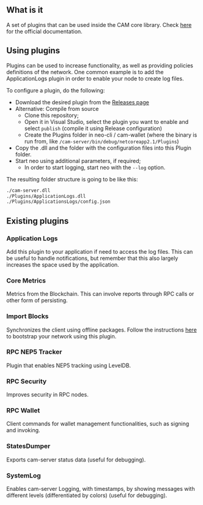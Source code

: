 ## What is it
A set of plugins that can be used inside the CAM core library. Check [here](http://docs.camatrix.org/en-us/node/plugin.html) for the official documentation.

## Using plugins
Plugins can be used to increase functionality, as well as providing policies definitions of the network.
One common example is to add the ApplicationLogs plugin in order to enable your node to create log files.

To configure a plugin, do the following:
 - Download the desired plugin from the [Releases page](https://github.com/camchain/cam-plugins/releases)
  - Alternative: Compile from source
    - Clone this repository;
    - Open it in Visual Studio, select the plugin you want to enable and select `publish` \(compile it using Release configuration\)
    - Create the Plugins folder in neo-cli / cam-wallet (where the binary is run from, like `/cam-server/bin/debug/netcoreapp2.1/Plugins`)
 - Copy the .dll and the folder with the configuration files into this Plugin folder.
 - Start neo using additional parameters, if required;
 	- In order to start logging, start neo with the `--log` option.

The resulting folder structure is going to be like this:

```BASH
./cam-server.dll
./Plugins/ApplicationLogs.dll
./Plugins/ApplicationsLogs/config.json
```

## Existing plugins
### Application Logs
Add this plugin to your application if need to access the log files. This can be useful to handle notifications, but remember that this also largely increases the space used by the application.

### Core Metrics
Metrics from the Blockchain. This can involve reports through RPC calls or other form of persisting.

### Import Blocks
Synchronizes the client using offline packages. Follow the instructions [here](http://docs.camatrix.org/en-us/network/syncblocks.html) to bootstrap your network using this plugin.

### RPC NEP5 Tracker
Plugin that enables NEP5 tracking using LevelDB.

### RPC Security
Improves security in RPC nodes.

### RPC Wallet
Client commands for wallet management functionalities, such as signing and invoking.

### StatesDumper
Exports cam-server status data \(useful for debugging\).

### SystemLog
Enables cam-server Logging, with timestamps, by showing messages with different levels (differentiated by colors) \(useful for debugging\).
